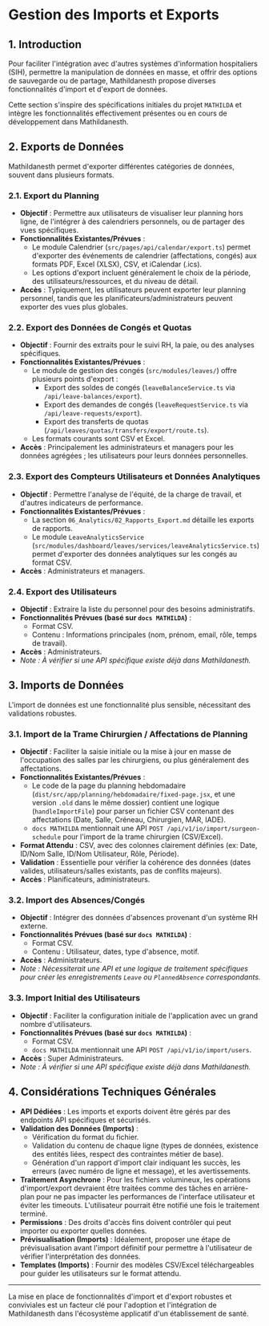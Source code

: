 # Gestion des Imports et Exports

## 1. Introduction

Pour faciliter l'intégration avec d'autres systèmes d'information hospitaliers (SIH), permettre la manipulation de données en masse, et offrir des options de sauvegarde ou de partage, Mathildanesth propose diverses fonctionnalités d'import et d'export de données.

Cette section s'inspire des spécifications initiales du projet `MATHILDA` et intègre les fonctionnalités effectivement présentes ou en cours de développement dans Mathildanesth.

## 2. Exports de Données

Mathildanesth permet d'exporter différentes catégories de données, souvent dans plusieurs formats.

### 2.1. Export du Planning

- **Objectif** : Permettre aux utilisateurs de visualiser leur planning hors ligne, de l'intégrer à des calendriers personnels, ou de partager des vues spécifiques.
- **Fonctionnalités Existantes/Prévues** :
    - Le module Calendrier (`src/pages/api/calendar/export.ts`) permet d'exporter des événements de calendrier (affectations, congés) aux formats PDF, Excel (XLSX), CSV, et iCalendar (.ics).
    - Les options d'export incluent généralement le choix de la période, des utilisateurs/ressources, et du niveau de détail.
- **Accès** : Typiquement, les utilisateurs peuvent exporter leur planning personnel, tandis que les planificateurs/administrateurs peuvent exporter des vues plus globales.

### 2.2. Export des Données de Congés et Quotas

- **Objectif** : Fournir des extraits pour le suivi RH, la paie, ou des analyses spécifiques.
- **Fonctionnalités Existantes/Prévues** :
    - Le module de gestion des congés (`src/modules/leaves/`) offre plusieurs points d'export :
        - Export des soldes de congés (`leaveBalanceService.ts` via `/api/leave-balances/export`).
        - Export des demandes de congés (`leaveRequestService.ts` via `/api/leave-requests/export`).
        - Export des transferts de quotas (`/api/leaves/quotas/transfers/export/route.ts`).
    - Les formats courants sont CSV et Excel.
- **Accès** : Principalement les administrateurs et managers pour les données agrégées ; les utilisateurs pour leurs données personnelles.

### 2.3. Export des Compteurs Utilisateurs et Données Analytiques

- **Objectif** : Permettre l'analyse de l'équité, de la charge de travail, et d'autres indicateurs de performance.
- **Fonctionnalités Existantes/Prévues** :
    - La section `06_Analytics/02_Rapports_Export.md` détaille les exports de rapports.
    - Le module `LeaveAnalyticsService` (`src/modules/dashboard/leaves/services/leaveAnalyticsService.ts`) permet d'exporter des données analytiques sur les congés au format CSV.
- **Accès** : Administrateurs et managers.

### 2.4. Export des Utilisateurs

- **Objectif** : Extraire la liste du personnel pour des besoins administratifs.
- **Fonctionnalités Prévues (basé sur `docs MATHILDA`)** :
    - Format CSV.
    - Contenu : Informations principales (nom, prénom, email, rôle, temps de travail).
- **Accès** : Administrateurs.
- *Note : À vérifier si une API spécifique existe déjà dans Mathildanesth.*

## 3. Imports de Données

L'import de données est une fonctionnalité plus sensible, nécessitant des validations robustes.

### 3.1. Import de la Trame Chirurgien / Affectations de Planning

- **Objectif** : Faciliter la saisie initiale ou la mise à jour en masse de l'occupation des salles par les chirurgiens, ou plus généralement des affectations.
- **Fonctionnalités Existantes/Prévues** :
    - Le code de la page du planning hebdomadaire (`dist/src/app/planning/hebdomadaire/fixed-page.jsx`, et une version `.old` dans le même dossier) contient une logique (`handleImportFile`) pour parser un fichier CSV contenant des affectations (Date, Salle, Créneau, Chirurgien, MAR, IADE).
    - `docs MATHILDA` mentionnait une API `POST /api/v1/io/import/surgeon-schedule` pour l'import de la trame chirurgien (CSV/Excel).
- **Format Attendu** : CSV, avec des colonnes clairement définies (ex: Date, ID/Nom Salle, ID/Nom Utilisateur, Rôle, Période).
- **Validation** : Essentielle pour vérifier la cohérence des données (dates valides, utilisateurs/salles existants, pas de conflits majeurs).
- **Accès** : Planificateurs, administrateurs.

### 3.2. Import des Absences/Congés

- **Objectif** : Intégrer des données d'absences provenant d'un système RH externe.
- **Fonctionnalités Prévues (basé sur `docs MATHILDA`)** :
    - Format CSV.
    - Contenu : Utilisateur, dates, type d'absence, motif.
- **Accès** : Administrateurs.
- *Note : Nécessiterait une API et une logique de traitement spécifiques pour créer les enregistrements `Leave` ou `PlannedAbsence` correspondants.*

### 3.3. Import Initial des Utilisateurs

- **Objectif** : Faciliter la configuration initiale de l'application avec un grand nombre d'utilisateurs.
- **Fonctionnalités Prévues (basé sur `docs MATHILDA`)** :
    - Format CSV.
    - `docs MATHILDA` mentionnait une API `POST /api/v1/io/import/users`.
- **Accès** : Super Administrateurs.
- *Note : À vérifier si une API spécifique existe déjà dans Mathildanesth.*

## 4. Considérations Techniques Générales

- **API Dédiées** : Les imports et exports doivent être gérés par des endpoints API spécifiques et sécurisés.
- **Validation des Données (Imports)** :
    - Vérification du format du fichier.
    - Validation du contenu de chaque ligne (types de données, existence des entités liées, respect des contraintes métier de base).
    - Génération d'un rapport d'import clair indiquant les succès, les erreurs (avec numéro de ligne et message), et les avertissements.
- **Traitement Asynchrone** : Pour les fichiers volumineux, les opérations d'import/export devraient être traitées comme des tâches en arrière-plan pour ne pas impacter les performances de l'interface utilisateur et éviter les timeouts. L'utilisateur pourrait être notifié une fois le traitement terminé.
- **Permissions** : Des droits d'accès fins doivent contrôler qui peut importer ou exporter quelles données.
- **Prévisualisation (Imports)** : Idéalement, proposer une étape de prévisualisation avant l'import définitif pour permettre à l'utilisateur de vérifier l'interprétation des données.
- **Templates (Imports)** : Fournir des modèles CSV/Excel téléchargeables pour guider les utilisateurs sur le format attendu.

---

La mise en place de fonctionnalités d'import et d'export robustes et conviviales est un facteur clé pour l'adoption et l'intégration de Mathildanesth dans l'écosystème applicatif d'un établissement de santé. 